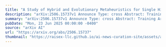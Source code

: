 ```yaml
---
title: "A Study of Hybrid and Evolutionary Metaheuristics for Single Hidden Layer Feedforward Neural Network Architecture"
description: "arXiv:2506.15737v1 Announce Type: cross Abstract: Training Artificial Neural Networks (ANNs) with Stochastic Gradient Descent (SGD) frequently encounters difficulties, including substantial computing expense and the risk of converging to local optima, attributable to its dependence on partial weight gradients. Therefore, this work investigates Particle Swarm Optimization (PSO) and Genetic Algorithms (GAs) - two population-based Metaheuristic Optimizers (MHOs) - as alternatives to SGD to mitigate these constraints. A hybrid PSO-SGD strategy is developed to improve local search efficiency. The findings indicate that the hybrid PSO-SGD technique decreases the median training MSE by 90 to 95 percent relative to conventional GA and PSO across various network sizes (e.g., from around 0.02 to approximately 0.001 in the Sphere function). RMHC attains substantial enhancements, reducing MSE by roughly 85 to 90 percent compared to GA. Simultaneously, RS consistently exhibits errors exceeding 0.3, signifying subpar performance. These findings underscore that hybrid and evolutionary procedures significantly improve training efficiency and accuracy compared to conventional optimization methods and imply that the Building Block Hypothesis (BBH) may still be valid, indicating that advantageous weight structures are retained during evolutionary search."
summary: "arXiv:2506.15737v1 Announce Type: cross Abstract: Training Artificial Neural Networks (ANNs) with Stochastic Gradient Descent (SGD) frequently encounters difficulties, including substantial computing expense and the risk of converging to local optima, attributable to its dependence on partial weight gradients. Therefore, this work investigates Particle Swarm Optimization (PSO) and Genetic Algorithms (GAs) - two population-based Metaheuristic Optimizers (MHOs) - as alternatives to SGD to mitigate these constraints. A hybrid PSO-SGD strategy is developed to improve local search efficiency. The findings indicate that the hybrid PSO-SGD technique decreases the median training MSE by 90 to 95 percent relative to conventional GA and PSO across various network sizes (e.g., from around 0.02 to approximately 0.001 in the Sphere function). RMHC attains substantial enhancements, reducing MSE by roughly 85 to 90 percent compared to GA. Simultaneously, RS consistently exhibits errors exceeding 0.3, signifying subpar performance. These findings underscore that hybrid and evolutionary procedures significantly improve training efficiency and accuracy compared to conventional optimization methods and imply that the Building Block Hypothesis (BBH) may still be valid, indicating that advantageous weight structures are retained during evolutionary search."
pubDate: "Mon, 23 Jun 2025 00:00:00 -0400"
source: "arXiv AI"
url: "https://arxiv.org/abs/2506.15737"
thumbnail: "https://raisex-llc.github.io/ai-news-curation-site/assets/arxiv.png"
---
```


